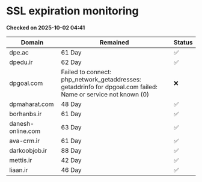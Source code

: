 # SSL expiration monitoring

**Checked on 2025-10-02 04:41**

| Domain | Remained | Status       |
|--------|----------|--------------|
| dpe.ac     | 61 Day   | ✅ |
| dpedu.ir     | 62 Day   | ✅ |
| dpgoal.com     | Failed to connect: php_network_getaddresses: getaddrinfo for dpgoal.com failed: Name or service not known (0)       | ❌ |
| dpmaharat.com     | 48 Day   | ✅ |
| borhanbs.ir     | 61 Day   | ✅ |
| danesh-online.com     | 63 Day   | ✅ |
| ava-crm.ir     | 61 Day   | ✅ |
| darkoobjob.ir     | 88 Day   | ✅ |
| mettis.ir     | 42 Day   | ✅ |
| liaan.ir     | 46 Day   | ✅ |
